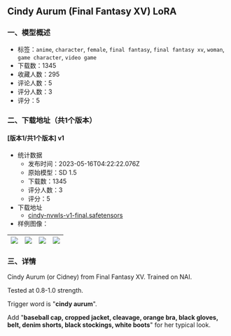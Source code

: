 ## Cindy Aurum (Final Fantasy XV) LoRA
### 一、模型概述

- 标签：`anime`, `character`, `female`, `final fantasy`, `final fantasy xv`, `woman`, `game character`, `video game`
- 下载数：1345
- 收藏人数：295
- 评论人数：5
- 评分人数：3
- 评分：5

### 二、下载地址（共1个版本）

#### [版本1/共1个版本] v1

- 统计数据
  - 发布时间：2023-05-16T04:22:22.076Z
  - 原始模型：SD 1.5
  - 下载数：1345
  - 评分人数：3
  - 评分：5
- 下载地址
  - [cindy-nvwls-v1-final.safetensors](https://civitai.com/api/download/models/71959)
- 样例图像：

| <img src="https://image.civitai.com/xG1nkqKTMzGDvpLrqFT7WA/3232a6c0-f1fc-4252-9274-b0af938565e1/width=450/803584.jpeg" /> | <img src="https://image.civitai.com/xG1nkqKTMzGDvpLrqFT7WA/0eec73af-b38a-43db-8eff-2e7613be7a2f/width=450/803589.jpeg" /> | <img src="https://image.civitai.com/xG1nkqKTMzGDvpLrqFT7WA/7a8516e9-8506-4997-83a0-2a1c80c5f510/width=450/803585.jpeg" /> | <img src="https://image.civitai.com/xG1nkqKTMzGDvpLrqFT7WA/3bb8f515-d646-41cd-a41c-966738ad9400/width=450/803583.jpeg" /> |
| ---- | ---- | ---- | ---- |


### 三、详情
<p>Cindy Aurum (or Cidney) from Final Fantasy XV. Trained on NAI.</p><p>Tested at 0.8-1.0 strength.</p><p></p><p>Trigger word is "<strong>cindy aurum</strong>".</p><p>Add "<strong>baseball cap, cropped jacket, cleavage, orange bra, black gloves, belt, denim shorts, black stockings, white boots</strong>" for her typical look.</p>